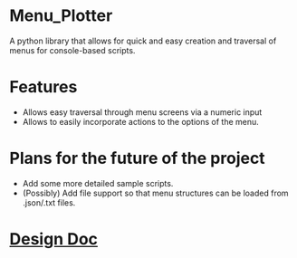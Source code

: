 # Menu_Plotter
A python library that allows for quick and easy creation and traversal of menus for console-based scripts.
# Features
- Allows easy traversal through menu screens via a numeric input
- Allows to easily incorporate actions to the options of the menu.
# Plans for the future of the project
- Add some more detailed sample scripts.
- (Possibly) Add file support so that menu structures can be loaded from .json/.txt files. 
# [Design Doc](https://docs.google.com/document/d/12S5XotG3zgqSCb8cnsV14pm9xufg4vbQiVz3yiUiH50/edit?usp=sharing)

